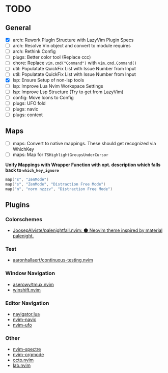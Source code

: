 # TODO

## General

- [x] arch: Rework PlugIn Structure with LazyVim Plugin Specs
- [ ] arch: Resolve Vin object and convert to module requires
- [ ] arch: Rethink Config
- [ ] plugs: Better color tool (Replace ccc)
- [ ] chore: Replace `vim.cmd("Command")` with `vim.cmd.Command()`
- [ ] util: Populatate QuickFix List with Issue Number from Input
- [ ] util: Populatate QuickFix List with Issue Number from Input
- [x] lsp: Ensure Setup of non-lsp tools
- [ ] lsp: Improve Lua Nvim Workspace Settings
- [ ] lsp: Improve Lsp Structure (Try to get from LazyVim)
- [ ] config: Move Icons to Config
- [ ] plugs: UFO fold
- [ ] plugs: navic
- [ ] plugs: context

## Maps

- [ ] maps: Convert to native mappings. These should get recognized via WhichKey
- [ ] maps: Map for `TSHighlightGroupsUnderCursor`

**Unify Mappings with Wrapper Function with opt. description which falls back to `which_key_ignore`**

```lua
map("s", "ZenMode")
map("s", "ZenMode", "Distraction Free Mode")
map("n", "norm nzzzv", "Distraction Free Mode")
```

## Plugins

### Colorschemes

- [JoosepAlviste/palenightfall.nvim: 🌑 Neovim theme inspired by material palenight.](https://github.com/JoosepAlviste/palenightfall.nvim)

### Test

- [aaronhallaert/continuous-testing.nvim](https://github.com/aaronhallaert/continuous-testing.nvim)

### Window Navigation

- [aserowy/tmux.nvim](https://github.com/aserowy/tmux.nvim)
- [winshift.nvim](https://github.com/sindrets/winshift.nvim)

### Editor Navigation

- [navigator.lua](https://github.com/ray-x/navigator.lua)
- [nvim-navic](https://github.com/SmiteshP/nvim-navic)
- [nvim-ufo](https://github.com/kevinhwang91/nvim-ufo)


### Other

- [nvim-spectre](https://github.com/nvim-pack/nvim-spectre)
- [nvim-orgmode](https://github.com/nvim-orgmode/orgmode)
- [octo.nvim](https://github.com/pwntester/octo.nvim)
- [lab.nvim](https://github.com/0x100101/lab.nvim)
